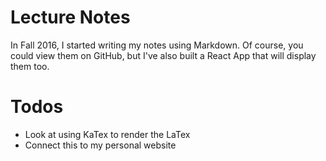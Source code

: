 # Lecture Notes

In Fall 2016, I started writing my notes using Markdown. Of course, you could view them on GitHub, but I've also built a React App that will display them too.

# Todos
* Look at using KaTex to render the LaTex
* Connect this to my personal website

